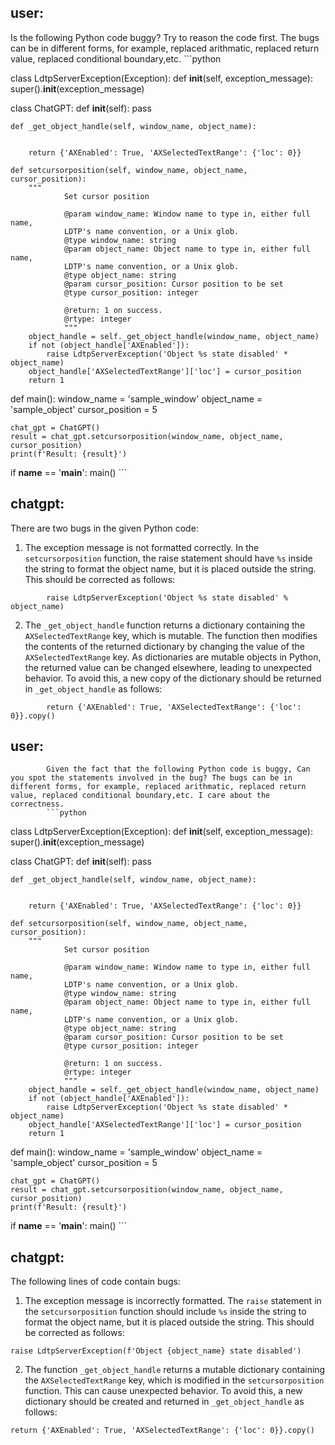 

## user: 

Is the following Python code buggy? Try to reason the code first. The bugs can be in different forms, for example, replaced arithmatic, replaced return value, replaced conditional boundary,etc.
            ```python
            





















class LdtpServerException(Exception):
    def __init__(self, exception_message):
        super().__init__(exception_message)


class ChatGPT:
    def __init__(self):
        pass
    
    def _get_object_handle(self, window_name, object_name):
        
        
        return {'AXEnabled': True, 'AXSelectedTextRange': {'loc': 0}}
    
    def setcursorposition(self, window_name, object_name, cursor_position):
        """
                Set cursor position

                @param window_name: Window name to type in, either full name,
                LDTP's name convention, or a Unix glob.
                @type window_name: string
                @param object_name: Object name to type in, either full name,
                LDTP's name convention, or a Unix glob.
                @type object_name: string
                @param cursor_position: Cursor position to be set
                @type cursor_position: integer

                @return: 1 on success.
                @rtype: integer
                """
        object_handle = self._get_object_handle(window_name, object_name)
        if not (object_handle['AXEnabled']):
            raise LdtpServerException('Object %s state disabled' * object_name)
        object_handle['AXSelectedTextRange']['loc'] = cursor_position
        return 1


def main():
    window_name = 'sample_window'
    object_name = 'sample_object'
    cursor_position = 5
    
    chat_gpt = ChatGPT()
    result = chat_gpt.setcursorposition(window_name, object_name, cursor_position)
    print(f'Result: {result}')


if __name__ == '__main__':
    main()
            ```
            

## chatgpt: 

There are two bugs in the given Python code:
1. The exception message is not formatted correctly. In the `setcursorposition` function, the raise statement should have `%s` inside the string to format the object name, but it is placed outside the string. This should be corrected as follows:
```
        raise LdtpServerException('Object %s state disabled' % object_name)
```
2. The `_get_object_handle` function returns a dictionary containing the `AXSelectedTextRange` key, which is mutable. The function then modifies the contents of the returned dictionary by changing the value of the `AXSelectedTextRange` key. As dictionaries are mutable objects in Python, the returned value can be changed elsewhere, leading to unexpected behavior. To avoid this, a new copy of the dictionary should be returned in `_get_object_handle` as follows:
```
        return {'AXEnabled': True, 'AXSelectedTextRange': {'loc': 0}}.copy()
```

## user: 


            Given the fact that the following Python code is buggy, Can you spot the statements involved in the bug? The bugs can be in different forms, for example, replaced arithmatic, replaced return value, replaced conditional boundary,etc. I care about the correctness.
            ```python
            





















class LdtpServerException(Exception):
    def __init__(self, exception_message):
        super().__init__(exception_message)


class ChatGPT:
    def __init__(self):
        pass
    
    def _get_object_handle(self, window_name, object_name):
        
        
        return {'AXEnabled': True, 'AXSelectedTextRange': {'loc': 0}}
    
    def setcursorposition(self, window_name, object_name, cursor_position):
        """
                Set cursor position

                @param window_name: Window name to type in, either full name,
                LDTP's name convention, or a Unix glob.
                @type window_name: string
                @param object_name: Object name to type in, either full name,
                LDTP's name convention, or a Unix glob.
                @type object_name: string
                @param cursor_position: Cursor position to be set
                @type cursor_position: integer

                @return: 1 on success.
                @rtype: integer
                """
        object_handle = self._get_object_handle(window_name, object_name)
        if not (object_handle['AXEnabled']):
            raise LdtpServerException('Object %s state disabled' * object_name)
        object_handle['AXSelectedTextRange']['loc'] = cursor_position
        return 1


def main():
    window_name = 'sample_window'
    object_name = 'sample_object'
    cursor_position = 5
    
    chat_gpt = ChatGPT()
    result = chat_gpt.setcursorposition(window_name, object_name, cursor_position)
    print(f'Result: {result}')


if __name__ == '__main__':
    main()
            ```
            

## chatgpt: 

The following lines of code contain bugs:

1. The exception message is incorrectly formatted. The `raise` statement in the `setcursorposition` function should include `%s` inside the string to format the object name, but it is placed outside the string. This should be corrected as follows:
```
raise LdtpServerException(f'Object {object_name} state disabled')
```
2. The function `_get_object_handle` returns a mutable dictionary containing the `AXSelectedTextRange` key, which is modified in the `setcursorposition` function. This can cause unexpected behavior. To avoid this, a new dictionary should be created and returned in `_get_object_handle` as follows:
```
return {'AXEnabled': True, 'AXSelectedTextRange': {'loc': 0}}.copy()
```